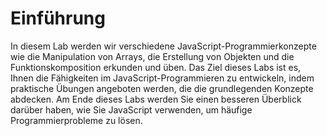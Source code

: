 # Einführung

In diesem Lab werden wir verschiedene JavaScript-Programmierkonzepte wie die Manipulation von Arrays, die Erstellung von Objekten und die Funktionskomposition erkunden und üben. Das Ziel dieses Labs ist es, Ihnen die Fähigkeiten im JavaScript-Programmieren zu entwickeln, indem praktische Übungen angeboten werden, die die grundlegenden Konzepte abdecken. Am Ende dieses Labs werden Sie einen besseren Überblick darüber haben, wie Sie JavaScript verwenden, um häufige Programmierprobleme zu lösen.
